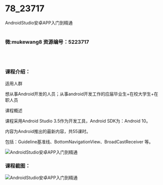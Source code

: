 # 78_23717
AndroidStudio安卓APP入门到精通
<br/></br>
<h3>微:mukewang8 资源编号：5223717</h3>
<br/></br>
<h3>课程介绍：</h3>
<p>适用人群</p>
<p>想从事Android开发的人员；从事android开发工作的应届毕业生+在校大学生+在职人员</p>
<p>课程概述</p>
<p>课程采用Android Studio 3.5作为开发工具，Android SDK为：Android 10。</p>
<p>内容为Android推出的最新内容，共55课时。</p>
<p>包括：Guideline基准线、BottomNavigationView、BroadCastReceiver 等。</p>
<p><img src="https://www.ko996.com/wp-content/uploads/img/2022/04/1-54.png" alt="AndroidStudio安卓APP入门到精通"></p>
<div class="info-desc">
<h3>课程截图：</h3>
<p><img src="https://www.ko996.com/wp-content/uploads/img/2021/12/2-3.png" alt="AndroidStudio安卓APP入门到精通"></p>


			
</div>
